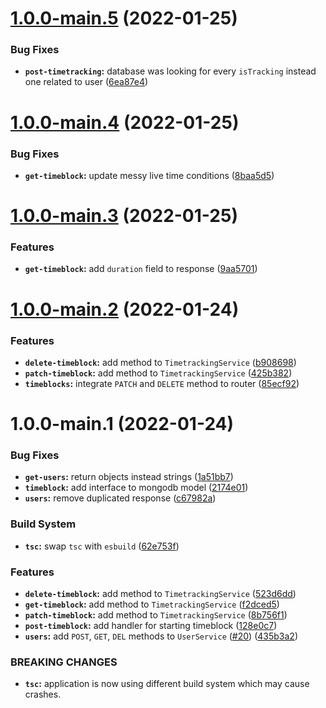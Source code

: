 # [1.0.0-main.5](https://github.com/keinsell/timo/compare/v1.0.0-main.4...v1.0.0-main.5) (2022-01-25)


### Bug Fixes

* **`post-timetracking`:** database was looking for every `isTracking` instead one related to user ([6ea87e4](https://github.com/keinsell/timo/commit/6ea87e496b786017f60f70a41ad4de80dd7017ec))

# [1.0.0-main.4](https://github.com/keinsell/timo/compare/v1.0.0-main.3...v1.0.0-main.4) (2022-01-25)


### Bug Fixes

* **`get-timeblock`:** update messy live time conditions ([8baa5d5](https://github.com/keinsell/timo/commit/8baa5d5e12167ec5899492ae7684f840a0b2f475))

# [1.0.0-main.3](https://github.com/keinsell/timo/compare/v1.0.0-main.2...v1.0.0-main.3) (2022-01-25)


### Features

* **`get-timeblock`:** add `duration` field to response ([9aa5701](https://github.com/keinsell/timo/commit/9aa5701bb42a9b3936485ea3ce5446583beb8d02))

# [1.0.0-main.2](https://github.com/keinsell/timo/compare/v1.0.0-main.1...v1.0.0-main.2) (2022-01-24)


### Features

* **`delete-timeblock`:** add method to `TimetrackingService` ([b908698](https://github.com/keinsell/timo/commit/b908698dc3e2a6d3fa449de4fa47207419f199b1))
* **`patch-timeblock`:** add method to `TimetrackingService` ([425b382](https://github.com/keinsell/timo/commit/425b382475aa64bd849a5038e119d758a724ece4))
* **`timeblocks`:** integrate `PATCH` and `DELETE` method to router ([85ecf92](https://github.com/keinsell/timo/commit/85ecf9255178abb67e83f9680a7e19ac3149ea1c))

# 1.0.0-main.1 (2022-01-24)


### Bug Fixes

* **`get-users`:** return objects instead strings ([1a51bb7](https://github.com/keinsell/timo/commit/1a51bb709072aaec39fdfbe96b3b99c084574c23))
* **`timeblock`:** add interface to mongodb model ([2174e01](https://github.com/keinsell/timo/commit/2174e01a78e3e114cf60bbb41618253109cfa70c))
* **`users`:** remove duplicated response ([c67982a](https://github.com/keinsell/timo/commit/c67982ab6fa59234e0fccd3269ee88c9af2e84e5))


### Build System

* **`tsc`:** swap `tsc` with `esbuild` ([62e753f](https://github.com/keinsell/timo/commit/62e753f51cbc1ae076abcd755c4a584356b208f5))


### Features

* **`delete-timeblock`:** add method to `TimetrackingService` ([523d6dd](https://github.com/keinsell/timo/commit/523d6ddd281f8295b5b19dd1f01be96edfab8e22))
* **`get-timeblock`:** add method to `TimetrackingService` ([f2dced5](https://github.com/keinsell/timo/commit/f2dced57503b199ca5cca15603b78db23b4a76db))
* **`patch-timeblock`:** add method to `TimetrackingService` ([8b756f1](https://github.com/keinsell/timo/commit/8b756f1278bdee3c0966635adfd60a4542fd9f47))
* **`post-timeblock`:** add handler for starting timeblock ([128e0c7](https://github.com/keinsell/timo/commit/128e0c78ebb57d37133359fac598748a1e63eb40))
* **`users`:** add `POST`, `GET`, `DEL` methods to `UserService` ([#20](https://github.com/keinsell/timo/issues/20)) ([435b3a2](https://github.com/keinsell/timo/commit/435b3a29465dbc0ff93f243b350d0dfe1cd159a7))


### BREAKING CHANGES

* **`tsc`:** application is now using different build system which may cause crashes.
